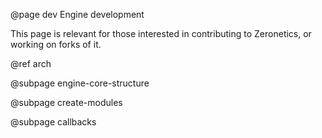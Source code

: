 @page dev Engine development

This page is relevant for those interested in contributing to Zeronetics,
or working on forks of it.

@ref arch

@subpage engine-core-structure

@subpage create-modules

@subpage callbacks
